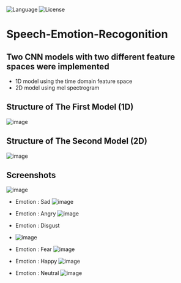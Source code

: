 ![Language](https://img.shields.io/badge/language-Python%20-blue.svg)
![License](https://img.shields.io/badge/License-GPL&ndash;3.0%20-purple.svg)

# Speech-Emotion-Recogonition
## Two CNN models with two different feature spaces were implemented
- 1D model using the time domain feature space
- 2D model using mel spectrogram
## Structure of The First Model (1D)
![image](https://user-images.githubusercontent.com/58489322/169652237-a329a396-1f60-40ba-bc1e-0e60e40ed006.png)

## Structure of The Second Model (2D)
![image](https://user-images.githubusercontent.com/58489322/169652213-d0682974-bd4f-44f5-92f9-d9da7ee60ee6.png)

## Screenshots

![image](https://user-images.githubusercontent.com/58489322/169652177-e11d9785-2eeb-4757-a626-60e1e8317ae5.png)

  * Emotion : Sad
![image](https://user-images.githubusercontent.com/58489322/169651974-19279bb3-83f5-49be-a42f-4bbf07fce64f.png)

* Emotion : Angry
![image](https://user-images.githubusercontent.com/58489322/169652064-cc644e59-14b9-4010-8cc8-21cf6e5106a5.png)

* Emotion : Disgust
* ![image](https://user-images.githubusercontent.com/58489322/169652071-62de778a-db27-4b38-92c8-c22c04e0c5fe.png)

* Emotion : Fear
![image](https://user-images.githubusercontent.com/58489322/169652087-9f19b9e0-a260-4be7-9ba8-626a39db531d.png)

* Emotion : Happy
![image](https://user-images.githubusercontent.com/58489322/169652125-98f4cca9-b2d3-41fa-9807-68076827fec5.png)

* Emotion : Neutral
![image](https://user-images.githubusercontent.com/58489322/169652134-103e08fc-62e3-4455-bfbe-6e8d3e99a436.png)
